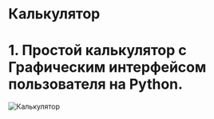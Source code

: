 # Калькулятор

# 1. Простой калькулятор с Графическим интерфейсом пользователя на Python.
![Калькулятор](https://github.com/AraHniDus/HW7-Image.git/Калькулятор.png)
#
#
#
#


